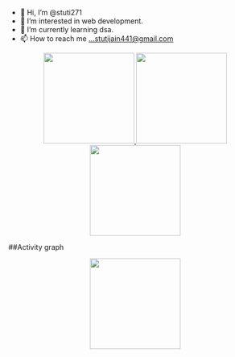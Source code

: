 - 👋 Hi, I’m @stuti271
- 👀 I’m interested in web development.
- 🌱 I’m currently learning dsa.
- 📫 How to reach me ...stutijain441@gmail.com

<!---
stuti271/stuti271 is a ✨ special ✨ repository because its `README.md` (this file) appears on your GitHub profile.
You can click the Preview link to take a look at your changes.
--->


<p align="center">
<a href="https://github.com/stuti271">
  <img height="180em" src="https://github-readme-stats.vercel.app/api?username=stuti271&count_private=true&show_icons=true&theme=merko" />
  
  
  <img height="180em" src="https://github-readme-stats-eight-theta.vercel.app/api/top-langs/?username=stuti271&theme=merko&layout=compact&langs_count=10&exclude_repo=gamebase&hide=objective-c,c,java" />
  
  <img align="center" height="180em" src="https://github-readme-streak-stats.herokuapp.com/?user=stuti271&theme=merko"/>
</a>
</p>

##Activity graph

<p align="center">
<a href="https://github.com/stuti271">
  <img align="center" height="180em" src="https://activity-graph.herokuapp.com/graph?username=stuti271&theme=chartreuse-dark"/>
</a>
</p>

